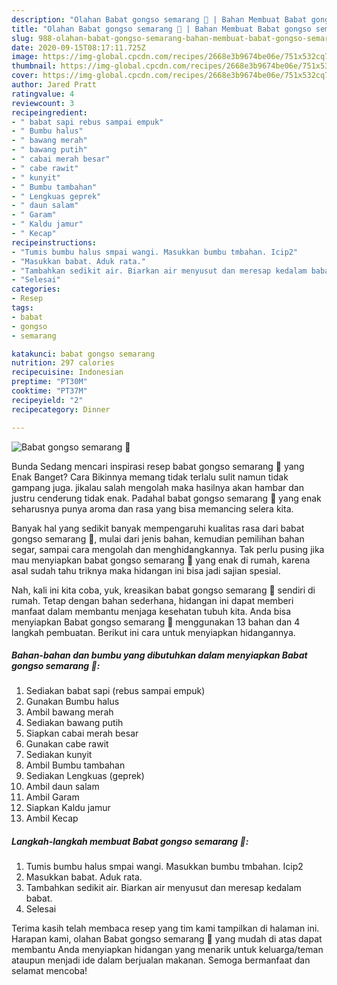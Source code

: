 ```yaml
---
description: "Olahan Babat gongso semarang 🥩 | Bahan Membuat Babat gongso semarang 🥩 Yang Lezat Sekali"
title: "Olahan Babat gongso semarang 🥩 | Bahan Membuat Babat gongso semarang 🥩 Yang Lezat Sekali"
slug: 988-olahan-babat-gongso-semarang-bahan-membuat-babat-gongso-semarang-yang-lezat-sekali
date: 2020-09-15T08:17:11.725Z
image: https://img-global.cpcdn.com/recipes/2668e3b9674be06e/751x532cq70/babat-gongso-semarang-🥩-foto-resep-utama.jpg
thumbnail: https://img-global.cpcdn.com/recipes/2668e3b9674be06e/751x532cq70/babat-gongso-semarang-🥩-foto-resep-utama.jpg
cover: https://img-global.cpcdn.com/recipes/2668e3b9674be06e/751x532cq70/babat-gongso-semarang-🥩-foto-resep-utama.jpg
author: Jared Pratt
ratingvalue: 4
reviewcount: 3
recipeingredient:
- " babat sapi rebus sampai empuk"
- " Bumbu halus"
- " bawang merah"
- " bawang putih"
- " cabai merah besar"
- " cabe rawit"
- " kunyit"
- " Bumbu tambahan"
- " Lengkuas geprek"
- " daun salam"
- " Garam"
- " Kaldu jamur"
- " Kecap"
recipeinstructions:
- "Tumis bumbu halus smpai wangi. Masukkan bumbu tmbahan. Icip2"
- "Masukkan babat. Aduk rata."
- "Tambahkan sedikit air. Biarkan air menyusut dan meresap kedalam babat."
- "Selesai"
categories:
- Resep
tags:
- babat
- gongso
- semarang

katakunci: babat gongso semarang 
nutrition: 297 calories
recipecuisine: Indonesian
preptime: "PT30M"
cooktime: "PT37M"
recipeyield: "2"
recipecategory: Dinner

---
```



![Babat gongso semarang 🥩](https://img-global.cpcdn.com/recipes/2668e3b9674be06e/751x532cq70/babat-gongso-semarang-🥩-foto-resep-utama.jpg)

Bunda Sedang mencari inspirasi resep babat gongso semarang 🥩 yang Enak Banget? Cara Bikinnya memang tidak terlalu sulit namun tidak gampang juga. jikalau salah mengolah maka hasilnya akan hambar dan justru cenderung tidak enak. Padahal babat gongso semarang 🥩 yang enak seharusnya punya aroma dan rasa yang bisa memancing selera kita.

Banyak hal yang sedikit banyak mempengaruhi kualitas rasa dari babat gongso semarang 🥩, mulai dari jenis bahan, kemudian pemilihan bahan segar, sampai cara mengolah dan menghidangkannya. Tak perlu pusing jika mau menyiapkan babat gongso semarang 🥩 yang enak di rumah, karena asal sudah tahu triknya maka hidangan ini bisa jadi sajian spesial.




Nah, kali ini kita coba, yuk, kreasikan babat gongso semarang 🥩 sendiri di rumah. Tetap dengan bahan sederhana, hidangan ini dapat memberi manfaat dalam membantu menjaga kesehatan tubuh kita. Anda bisa menyiapkan Babat gongso semarang 🥩 menggunakan 13 bahan dan 4 langkah pembuatan. Berikut ini cara untuk menyiapkan hidangannya.

<!--inarticleads1-->

##### Bahan-bahan dan bumbu yang dibutuhkan dalam menyiapkan Babat gongso semarang 🥩:

1. Sediakan  babat sapi (rebus sampai empuk)
1. Gunakan  Bumbu halus
1. Ambil  bawang merah
1. Sediakan  bawang putih
1. Siapkan  cabai merah besar
1. Gunakan  cabe rawit
1. Sediakan  kunyit
1. Ambil  Bumbu tambahan
1. Sediakan  Lengkuas (geprek)
1. Ambil  daun salam
1. Ambil  Garam
1. Siapkan  Kaldu jamur
1. Ambil  Kecap




<!--inarticleads2-->

##### Langkah-langkah membuat Babat gongso semarang 🥩:

1. Tumis bumbu halus smpai wangi. Masukkan bumbu tmbahan. Icip2
1. Masukkan babat. Aduk rata.
1. Tambahkan sedikit air. Biarkan air menyusut dan meresap kedalam babat.
1. Selesai




Terima kasih telah membaca resep yang tim kami tampilkan di halaman ini. Harapan kami, olahan Babat gongso semarang 🥩 yang mudah di atas dapat membantu Anda menyiapkan hidangan yang menarik untuk keluarga/teman ataupun menjadi ide dalam berjualan makanan. Semoga bermanfaat dan selamat mencoba!
